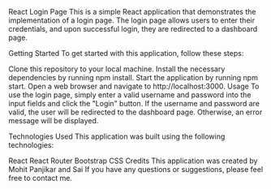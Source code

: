 React Login Page
This is a simple React application that demonstrates the implementation of a login page. The login page allows users to enter their credentials, and upon successful login, they are redirected to a dashboard page.

Getting Started
To get started with this application, follow these steps:

Clone this repository to your local machine.
Install the necessary dependencies by running npm install.
Start the application by running npm start.
Open a web browser and navigate to http://localhost:3000.
Usage
To use the login page, simply enter a valid username and password into the input fields and click the "Login" button. If the username and password are valid, the user will be redirected to the dashboard page. Otherwise, an error message will be displayed.

Technologies Used
This application was built using the following technologies:

React
React Router
Bootstrap
CSS
Credits
This application was created by Mohit Panjikar and Sai If you have any questions or suggestions, please feel free to contact me.